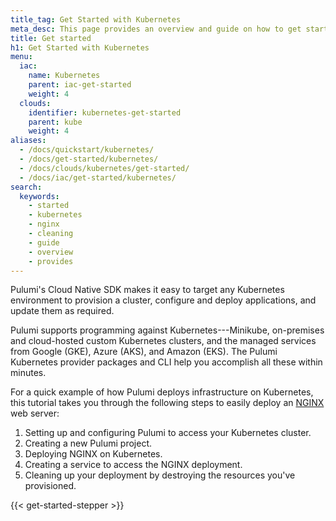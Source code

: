 ```yaml
---
title_tag: Get Started with Kubernetes
meta_desc: This page provides an overview and guide on how to get started with Kubernetes.
title: Get started
h1: Get Started with Kubernetes
menu:
  iac:
    name: Kubernetes
    parent: iac-get-started
    weight: 4
  clouds:
    identifier: kubernetes-get-started
    parent: kube
    weight: 4
aliases:
  - /docs/quickstart/kubernetes/
  - /docs/get-started/kubernetes/
  - /docs/clouds/kubernetes/get-started/
  - /docs/iac/get-started/kubernetes/
search:
  keywords:
    - started
    - kubernetes
    - nginx
    - cleaning
    - guide
    - overview
    - provides
---
```


Pulumi's Cloud Native SDK makes it easy to target any Kubernetes environment to
provision a cluster, configure and deploy applications, and update them as
required.

Pulumi supports programming against Kubernetes---Minikube, on-premises and
cloud-hosted custom Kubernetes clusters, and the managed services from Google
(GKE), Azure (AKS), and Amazon (EKS). The Pulumi Kubernetes provider
packages and CLI help you accomplish all these within minutes.

For a quick example of how Pulumi deploys infrastructure on Kubernetes, this tutorial takes you through the following steps to easily deploy an [NGINX](https://www.nginx.com/) web server:

1. Setting up and configuring Pulumi to access your Kubernetes cluster.
1. Creating a new Pulumi project.
1. Deploying NGINX on Kubernetes.
1. Creating a service to access the NGINX deployment.
1. Cleaning up your deployment by destroying the resources you've provisioned.

{{< get-started-stepper >}}
